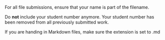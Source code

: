 For all file submissions, ensure that your name is part of the filename.

Do **not** include your student number anymore.  Your student number has been removed from all previously submitted work.

If you are handing in Markdown files, make sure the extension is set to .md
